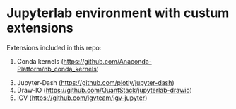 # Jupyterlab environment with custum extensions


Extensions included in this repo: 
1. Conda kernels (https://github.com/Anaconda-Platform/nb_conda_kernels)
<!-- 2. SOS Polyglot (https://vatlab.github.io/sos-docs/) -->
3. Jupyter-Dash (https://github.com/plotly/jupyter-dash)
4. Draw-IO (https://github.com/QuantStack/jupyterlab-drawio)
5. IGV (https://github.com/igvteam/igv-jupyter)

